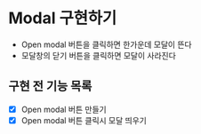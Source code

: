 # Modal 구현하기

- Open modal 버튼을 클릭하면 한가운데 모달이 뜬다
- 모달창의 닫기 버튼을 클릭하면 모달이 사라진다

## 구현 전 기능 목록

- [x] Open modal 버튼 만들기
- [x] Open modal 버튼 클릭시 모달 띄우기
